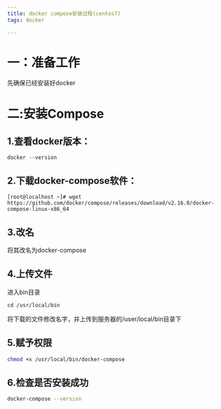 ```yaml
---
title: docker compose安装过程(centos7)
tags: docker

---
```


# 一：准备工作

先确保已经安装好docker

# 二:安装Compose

## 1.查看docker版本：

```
docker --version
```

## 2.下载docker-compose软件：

```
[root@localhost ~]# wget https://github.com/docker/compose/releases/download/v2.16.0/docker-compose-linux-x86_64
```

## 3.改名

将其改名为docker-compose

## 4.上传文件

进入bin目录

```
cd /usr/local/bin
```

将下载的文件修改名字，并上传到服务器的/user/local/bin目录下

## 5.赋予权限

```sh
chmod +x /usr/local/bin/docker-compose
```

## 6.检查是否安装成功

```sh
docker-compose --version
```

